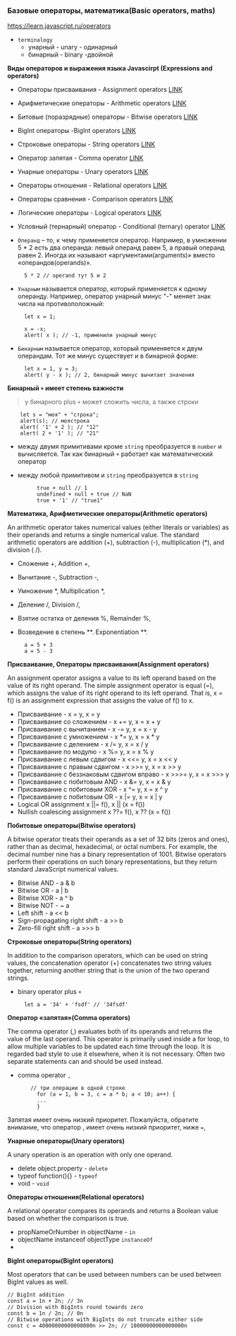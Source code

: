 ### Базовые операторы, математика(Basic operators, maths)

https://learn.javascript.ru/operators

- `terminalogy`
    - унарный - unary - одинарный
    - бинарный - binary -двойной

**Виды операторов и выражения языка Javascirpt (Expressions and operators)**

- Операторы присваивания - Assignment operators  [LINK](operators.md)
- Арифметические операторы - Arithmetic operators  [LINK](operators.md)
- Битовые (поразрядные) операторы - Bitwise operators [LINK](operators.md)
- BigInt операторы -BigInt operators [LINK](operators.md)
- Строковые операторы - String operators [LINK](operators.md)
- Оператор запятая - Comma operator [LINK](operators.md)
- Унарные операторы - Unary operators [LINK](operators.md)
- Операторы отношения - Relational operators [LINK](operators.md)
- Операторы сравнения - Comparison operators  [LINK](comparison.md)
- Логические операторы - Logical operators [LINK](logical-operators.md)
- Условный (тернарный) оператор - Conditional (ternary) operator  [LINK](ifelse.md)


- `Операнд` – то, к чему применяется оператор. Например, в умножении 5 * 2 есть два операнда: левый операнд равен 5, а
  правый операнд равен 2. Иногда их называют «аргументами(arguments)» вместо «операндов(operands)».

        5 * 2 // operand тут 5 и 2

- `Унарным` называется оператор, который применяется к одному операнду. Например, оператор унарный минус "-" меняет знак
  числа на противоположный:

        let x = 1;
        
        x = -x;
        alert( x ); // -1, применили унарный минус

- `Бинарным` называется оператор, который применяется к двум операндам. Тот же минус существует и в бинарной форме:

        let x = 1, y = 3;
        alert( y - x ); // 2, бинарный минус вычитает значения

**Бинарный `+` имеет степень важности**

> у бинарного plus `+` может сложить числа, а также строки

        let s = "моя" + "строка";
        alert(s); // моястрока
        alert( '1' + 2 ); // "12"
        alert( 2 + '1' ); // "21"  

- между двумя примитивами кроме `string`  преобразуется в `number` и вычисляется. Так как бинарный `+` работает как
  математический оператор
- между любой примитивом и `string` преобразуется в `string`

            true + null // 1
            undefined + null + true // NaN
            true + '1' // "true1" 

**Математика, Арифметические операторы(Arithmetic operators)**

An arithmetic operator takes numerical values (either literals or variables) as their operands and returns a single
numerical value. The standard arithmetic operators are addition (+), subtraction (-), multiplication (*), and division (
/).

- Сложение +, Addition +,
- Вычитание -, Subtraction -,
- Умножение *, Multiplication *,
- Деление /, Division /,
- Взятие остатка от деления %, Remainder %,
- Возведение в степень **. Exponentiation **.

        a = 5 + 3
        a = 5 - 3

**Присваивание, Операторы присваивания(Assignment operators)**

An assignment operator assigns a value to its left operand based on the value of its right operand. The simple
assignment operator is equal (=), which assigns the value of its right operand to its left operand. That is, x = f() is
an assignment expression that assigns the value of f() to x.

- Присваивание - x = y, x = y
- Присваивание со сложением - x += y, x = x + y
- Присваивание с вычитанием - x -= y, x = x - y
- Присваивание с умножением - x *= y, x = x * y
- Присваивание с делением - x /= y, x = x / y
- Присваивание по модулю - x %= y, x = x % y
- Присваивание с левым сдвигом - x <<= y, x = x << y
- Присваивание с правым сдвигом - x >>= y, x = x >> y
- Присваивание с беззнаковым сдвигом вправо - x >>>= y, x = x >>> y
- Присваивание с побитовым AND - x &= y, x = x & y
- Присваивание с побитовым XOR - x ^= y, x = x ^ y
- Присваивание с побитовым OR - x |= y, x = x | y
- Logical OR assignment x ||= f(), x || (x = f())
- Nullish coalescing assignment x ??= f(), x ?? (x = f())

**Побитовые операторы(Bitwise operators)**

A bitwise operator treats their operands as a set of 32 bits (zeros and ones), rather than as decimal, hexadecimal, or
octal numbers. For example, the decimal number nine has a binary representation of 1001. Bitwise operators perform their
operations on such binary representations, but they return standard JavaScript numerical values.

- Bitwise AND - a & b
- Bitwise OR - a | b
- Bitwise XOR - a ^ b
- Bitwise NOT -    ~ a
- Left shift - a << b
- Sign-propagating right shift - a >> b
- Zero-fill right shift - a >>> b

**Строковые операторы(String operators)**

In addition to the comparison operators, which can be used on string values, the concatenation operator (+) concatenates
two string values together, returning another string that is the union of the two operand strings.

- binary operator plus `+`

        let a = '34' + 'fsdf' // '34fsdf'

**Оператор «запятая»(Comma operators)**


The comma operator (,) evaluates both of its operands and returns the value of the last operand. This operator is
primarily used inside a for loop, to allow multiple variables to be updated each time through the loop. It is regarded
bad style to use it elsewhere, when it is not necessary. Often two separate statements can and should be used instead.

- comma operator `,`

          // три операции в одной строке
            for (a = 1, b = 3, c = a * b; a < 10; a++) {
            ...
            }

Запятая имеет очень низкий приоритет. Пожалуйста, обратите внимание, что оператор , имеет очень низкий приоритет,
ниже `=`,

**Унарные операторы(Unary operators)**

A unary operation is an operation with only one operand.

- delete object.property - `delete`
- typeof function(){} - `typeof`
- void - `void`

**Операторы отношения(Relational operators)**

A relational operator compares its operands and returns a Boolean value based on whether the comparison is true.

- propNameOrNumber in objectName - `in`
- objectName instanceof objectType `instanceOf`
-

**BigInt операторы(BigInt operators)**

Most operators that can be used between numbers can be used between BigInt values as well.

    // BigInt addition
    const a = 1n + 2n; // 3n
    // Division with BigInts round towards zero
    const b = 1n / 2n; // 0n
    // Bitwise operations with BigInts do not truncate either side
    const c = 40000000000000000n >> 2n; // 10000000000000000n

